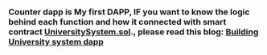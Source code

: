### Counter dapp is My first DAPP, IF you want to know the logic behind each function and how it connected with smart contract  [UniversitySystem.sol](https://github.com/Eidoox/Smart-contracts-solidity-projects/blob/main/UniversitySystem.sol)., please read this blog: [Building University system dapp](https://eidoox.hashnode.dev/building-a-simple-decentralized-university-system-app-using-solidity-etherjs-and-react)

